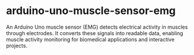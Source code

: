 # arduino-uno-muscle-sensor-emg
An Arduino Uno muscle sensor (EMG) detects electrical activity in muscles through electrodes. It converts these signals into readable data, enabling muscle activity monitoring for biomedical applications and interactive projects.
